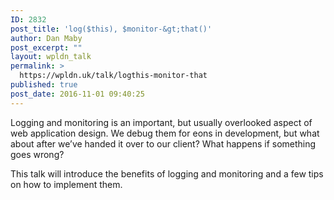 ```yaml
---
ID: 2832
post_title: 'log($this), $monitor-&gt;that()'
author: Dan Maby
post_excerpt: ""
layout: wpldn_talk
permalink: >
  https://wpldn.uk/talk/logthis-monitor-that
published: true
post_date: 2016-11-01 09:40:25
---
```

Logging and monitoring is an important, but usually overlooked aspect of web application design. We debug them for eons in development, but what about after we’ve handed it over to our client? What happens if something goes wrong?

This talk will introduce the benefits of logging and monitoring and a few tips on how to implement them.